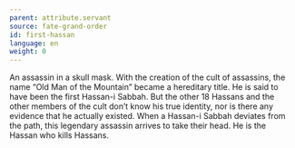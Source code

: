 ```yaml
---
parent: attribute.servant
source: fate-grand-order
id: first-hassan
language: en
weight: 0
---
```


An assassin in a skull mask.
With the creation of the cult of assassins, the name “Old Man of the Mountain” became a hereditary title.
He is said to have been the first Hassan-i Sabbah.
But the other 18 Hassans and the other members of the cult don’t know his true identity, nor is there any evidence that he actually existed.
When a Hassan-i Sabbah deviates from the path, this legendary assassin arrives to take their head.
He is the Hassan who kills Hassans.

